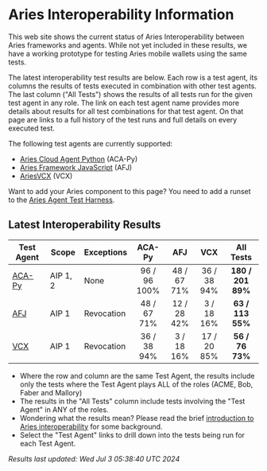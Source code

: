 # Aries Interoperability Information


This web site shows the current status of Aries Interoperability between Aries frameworks and agents. While
not yet included in these results, we have a working prototype for testing Aries mobile wallets using the
same tests.

The latest interoperability test results are below. Each row is a test agent, its columns
the results of tests executed in combination with other test agents.
The last column ("All Tests") shows the results of all tests run for the given test agent in any role. The link on each test
agent name provides more details about results for all test combinations for that test agent. On
that page are links to a full history of the test runs and full details on every executed test. 

The following test agents are currently supported:

- [Aries Cloud Agent Python](https://github.com/hyperledger/aries-cloudagent-python) (ACA-Py)
- [Aries Framework JavaScript](https://github.com/hyperledger/aries-framework-javascript) (AFJ)
- [AriesVCX](https://github.com/hyperledger/aries-vcx) (VCX)

Want to add your Aries component to this page? You need to add a runset to the
[Aries Agent Test Harness](https://github.com/hyperledger/aries-agent-test-harness).

## Latest Interoperability Results

| Test Agent | Scope | Exceptions | ACA-Py | AFJ | VCX | **All Tests** |
| ----- | ----- | ----- | :----: | :----: | :----: | :----: |
| [ACA-Py](acapy.md)| AIP 1, 2 | None | 96 / 96<br>100% | 48 / 67<br>71% | 36 / 38<br>94% | **180 / 201<br>89%** |
| [AFJ](javascript.md)| AIP 1 | Revocation | 48 / 67<br>71% | 12 / 28<br>42% | 3 / 18<br>16% | **63 / 113<br>55%** |
| [VCX](aries-vcx.md)| AIP 1 | Revocation | 36 / 38<br>94% | 3 / 18<br>16% | 17 / 20<br>85% | **56 / 76<br>73%** |

- Where the row and column are the same Test Agent, the results include only the tests where the Test Agent plays ALL of the roles (ACME, Bob, Faber and Mallory)
- The results in the "All Tests" column include tests involving the "Test Agent" in ANY of the roles.
- Wondering what the results mean? Please read the brief [introduction to Aries interoperability](aries-interop-intro.md) for some background.
- Select the "Test Agent" links to drill down into the tests being run for each Test Agent.


*Results last updated: Wed Jul 3 05:38:40 UTC 2024*

